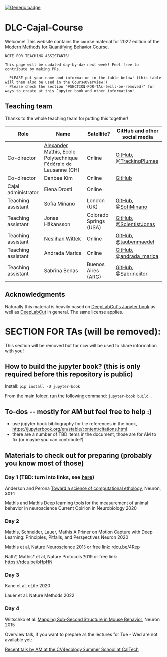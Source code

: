 [![Generic badge](https://img.shields.io/badge/Contributions-Welcome-brightgreen.svg)](README.md)

# DLC-Cajal-Course

Welcome! This website contains the course material for 2022 edition of the [Modern Methods for Quantifying Behavior Course](https://cajal-training.org/neurokit/behavioural-analysis/).

```{warning}
NOTE FOR TEACHING ASSISTANTS!

This page will be updated day-by-day next week! Feel free to contribute by making PRs.

- PLEASE put your name and information in the table below! (this table will then also be used in the CourseOverview!)
- Please check the section "#SECTION-FOR-TAs-(will-be-removed)" for ways to create at this Jupyter book and other information!

```

## Teaching team

Thanks to the whole teaching team for putting this together!

| Role                                                | Name                  | Satellite? | GitHub and other social media                        |
|------------------------------------------------------------|-----------------------------------------------------------------------------|---------------------------|----------------------------------------|
| Co-director | [Alexander Mathis](https://people.epfl.ch/alexander.mathis), École Polytechnique Fédérale de Lausanne (CH) | Online | [GitHub](https://github.com/AlexEMG), [@TrackingPlumes](https://twitter.com/TrackingPlumes) |
| Co-director | Danbee Kim | Online | [GitHub](https://github.com/Taunsquared) |
| Cajal administrator | Elena Drosti | Online | |
| Teaching assistant | [Sofía Miñano](https://sfmig.github.io/) | London (UK)| [GitHub](https://github.com/sfmig), [@SofiMinano](https://twitter.com/SofiMinano)
| Teaching assistant | Jonas Håkansson | Colorado Springs (USA)| [GitHub](https://github.com/biol-jsh), [@ScientistJonas](https://twitter.com/ScientistJonas)
| Teaching assistant | [Neslihan Wittek](https://wittek.dev/home-nesli/) | Online | [GitHub](https://github.com/neslihanedes), [@taubenmaedel](https://twitter.com/taubenmaedel)
| Teaching assistant | Andrada Marica | Online | [GitHub](https://github.com/andrada08), [@andrada_marica](https://twitter.com/andrada_marica)
| Teaching assistant | Sabrina Benas | Buenos Aires (ARG) | [GitHub](https://github.com/sabrinabenas), [@Sabrineiitor](https://twitter.com/Sabrineiitor)

## Acknowledgments

Naturally this material is heavily based on [DeepLabCut's Jupyter book](https://deeplabcut.github.io/DeepLabCut/README.html) as well as [DeepLabCut](https://github.com/DeepLabCut/DeepLabCut) in general. The same license applies.


# SECTION FOR TAs (will be removed):

This section will be removed but for now will be used to share information with you!

## How to build the jupyter book? (this is only required before this repository is public)

Install: `pip install -U jupyter-book`

From the main folder, run the following command: `jupyter-book build .`

## To-dos -- mostly for AM but feel free to help :)

- use jupyter book bibliography for the references in the book, https://jupyterbook.org/en/stable/content/citations.html
- there are a number of TBD items in the document, those are for AM to fix (or maybe you can contribute?)!

## Materials to check out for preparing (probably you know most of those)

### Day 1 (TBD: turn into links, see [here](http://www.mackenziemathislab.org/deeplabcut))

Anderson and Perona [Toward a science of computational ethology](https://www.sciencedirect.com/science/article/pii/S0896627314007934), Neuron, 2014

Mathis and Mathis Deep learning tools for the measurement of animal behavior in neuroscience Current Opinion in Neurobiology 2020

### Day 2

Mathis, Schneider, Lauer, Mathis A Primer on Motion Capture with Deep Learning: Principles, Pitfalls, and Perspectives Neuron 2020

Mathis et al, Nature Neuroscience 2018 or free link: rdcu.be/4Rep

Nath*, Mathis* et al, Nature Protocols 2019 or free link: https://rdcu.be/bHpHN

### Day 3

Kane et al, eLife 2020

Lauer et al. Nature Methods 2022

### Day 4

Wiltschko et al. [Mapping Sub-Second Structure in Mouse Behavior](https://www.ncbi.nlm.nih.gov/pmc/articles/PMC4708087/), Neuron 2015


Overview talk, if you want to prepare as the lectures for Tue - Wed are not available yet:

[Recent talk by AM at the CV4ecology Summer School at CalTech](https://www.youtube.com/watch?v=jfIb2qfAkQU)
